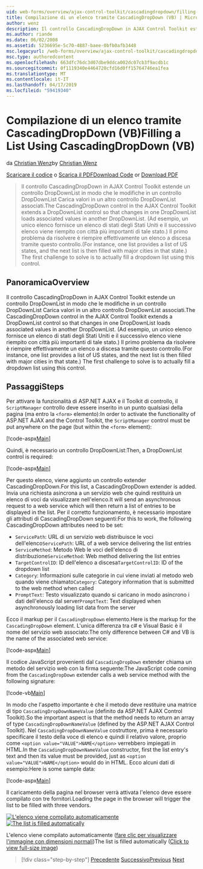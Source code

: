 ```yaml
---
uid: web-forms/overview/ajax-control-toolkit/cascadingdropdown/filling-a-list-using-cascadingdropdown-vb
title: Compilazione di un elenco tramite CascadingDropDown (VB) | Microsoft Docs
author: wenz
description: Il controllo CascadingDropDown in AJAX Control Toolkit estende un controllo DropDownList in modo che le modifiche in un controllo DropDownList carichi associati i valori in anoth...
ms.author: riande
ms.date: 06/02/2008
ms.assetid: 5236695e-5c70-4887-baee-0bfb0afb3448
msc.legacyurl: /web-forms/overview/ajax-control-toolkit/cascadingdropdown/filling-a-list-using-cascadingdropdown-vb
msc.type: authoredcontent
ms.openlocfilehash: 663dfc76dc3d07dbe9ddca002dc07cb3f9acdb1c
ms.sourcegitcommit: 0f1119340e4464720cfd16d0ff15764746ea1fea
ms.translationtype: MT
ms.contentlocale: it-IT
ms.lasthandoff: 04/17/2019
ms.locfileid: "59419340"
---
```

# <a name="filling-a-list-using-cascadingdropdown-vb"></a><span data-ttu-id="e44b3-103">Compilazione di un elenco tramite CascadingDropDown (VB)</span><span class="sxs-lookup"><span data-stu-id="e44b3-103">Filling a List Using CascadingDropDown (VB)</span></span>

<span data-ttu-id="e44b3-104">da [Christian Wenz](https://github.com/wenz)</span><span class="sxs-lookup"><span data-stu-id="e44b3-104">by [Christian Wenz](https://github.com/wenz)</span></span>

<span data-ttu-id="e44b3-105">[Scaricare il codice](http://download.microsoft.com/download/9/0/7/907760b1-2c60-4f81-aeb6-ca416a573b0d/cascadingdropdown0.vb.zip) o [Scarica il PDF](http://download.microsoft.com/download/2/d/c/2dc10e34-6983-41d4-9c08-f78f5387d32b/cascadingdropdown0VB.pdf)</span><span class="sxs-lookup"><span data-stu-id="e44b3-105">[Download Code](http://download.microsoft.com/download/9/0/7/907760b1-2c60-4f81-aeb6-ca416a573b0d/cascadingdropdown0.vb.zip) or [Download PDF](http://download.microsoft.com/download/2/d/c/2dc10e34-6983-41d4-9c08-f78f5387d32b/cascadingdropdown0VB.pdf)</span></span>

> <span data-ttu-id="e44b3-106">Il controllo CascadingDropDown in AJAX Control Toolkit estende un controllo DropDownList in modo che le modifiche in un controllo DropDownList Carica valori in un altro controllo DropDownList associati.</span><span class="sxs-lookup"><span data-stu-id="e44b3-106">The CascadingDropDown control in the AJAX Control Toolkit extends a DropDownList control so that changes in one DropDownList loads associated values in another DropDownList.</span></span> <span data-ttu-id="e44b3-107">(Ad esempio, un unico elenco fornisce un elenco di stati degli Stati Uniti e il successivo elenco viene riempito con città più importanti di tale stato.) Il primo problema da risolvere è riempire effettivamente un elenco a discesa tramite questo controllo.</span><span class="sxs-lookup"><span data-stu-id="e44b3-107">(For instance, one list provides a list of US states, and the next list is then filled with major cities in that state.) The first challenge to solve is to actually fill a dropdown list using this control.</span></span>


## <a name="overview"></a><span data-ttu-id="e44b3-108">Panoramica</span><span class="sxs-lookup"><span data-stu-id="e44b3-108">Overview</span></span>

<span data-ttu-id="e44b3-109">Il controllo CascadingDropDown in AJAX Control Toolkit estende un controllo DropDownList in modo che le modifiche in un controllo DropDownList Carica valori in un altro controllo DropDownList associati.</span><span class="sxs-lookup"><span data-stu-id="e44b3-109">The CascadingDropDown control in the AJAX Control Toolkit extends a DropDownList control so that changes in one DropDownList loads associated values in another DropDownList.</span></span> <span data-ttu-id="e44b3-110">(Ad esempio, un unico elenco fornisce un elenco di stati degli Stati Uniti e il successivo elenco viene riempito con città più importanti di tale stato.) Il primo problema da risolvere è riempire effettivamente un elenco a discesa tramite questo controllo.</span><span class="sxs-lookup"><span data-stu-id="e44b3-110">(For instance, one list provides a list of US states, and the next list is then filled with major cities in that state.) The first challenge to solve is to actually fill a dropdown list using this control.</span></span>

## <a name="steps"></a><span data-ttu-id="e44b3-111">Passaggi</span><span class="sxs-lookup"><span data-stu-id="e44b3-111">Steps</span></span>

<span data-ttu-id="e44b3-112">Per attivare la funzionalità di ASP.NET AJAX e il Toolkit di controllo, il `ScriptManager` controllo deve essere inserito in un punto qualsiasi della pagina (ma entro la `<form>` elemento):</span><span class="sxs-lookup"><span data-stu-id="e44b3-112">In order to activate the functionality of ASP.NET AJAX and the Control Toolkit, the `ScriptManager` control must be put anywhere on the page (but within the `<form>` element):</span></span>

[!code-aspx[Main](filling-a-list-using-cascadingdropdown-vb/samples/sample1.aspx)]

<span data-ttu-id="e44b3-113">Quindi, è necessario un controllo DropDownList:</span><span class="sxs-lookup"><span data-stu-id="e44b3-113">Then, a DropDownList control is required:</span></span>

[!code-aspx[Main](filling-a-list-using-cascadingdropdown-vb/samples/sample2.aspx)]

<span data-ttu-id="e44b3-114">Per questo elenco, viene aggiunto un controllo extender CascadingDropDown.</span><span class="sxs-lookup"><span data-stu-id="e44b3-114">For this list, a CascadingDropDown extender is added.</span></span> <span data-ttu-id="e44b3-115">Invia una richiesta asincrona a un servizio web che quindi restituirà un elenco di voci da visualizzare nell'elenco.</span><span class="sxs-lookup"><span data-stu-id="e44b3-115">It will send an asynchronous request to a web service which will then return a list of entries to be displayed in the list.</span></span> <span data-ttu-id="e44b3-116">Per il corretto funzionamento, è necessario impostare gli attributi di CascadingDropDown seguenti:</span><span class="sxs-lookup"><span data-stu-id="e44b3-116">For this to work, the following CascadingDropDown attributes need to be set:</span></span>

- <span data-ttu-id="e44b3-117">`ServicePath`: URL di un servizio web distribuisce le voci dell'elenco</span><span class="sxs-lookup"><span data-stu-id="e44b3-117">`ServicePath`: URL of a web service delivering the list entries</span></span>
- <span data-ttu-id="e44b3-118">`ServiceMethod`: Metodo Web le voci dell'elenco di distribuzione</span><span class="sxs-lookup"><span data-stu-id="e44b3-118">`ServiceMethod`: Web method delivering the list entries</span></span>
- <span data-ttu-id="e44b3-119">`TargetControlID`: ID dell'elenco a discesa</span><span class="sxs-lookup"><span data-stu-id="e44b3-119">`TargetControlID`: ID of the dropdown list</span></span>
- <span data-ttu-id="e44b3-120">`Category`: Informazioni sulle categorie in cui viene inviati al metodo web quando viene chiamato</span><span class="sxs-lookup"><span data-stu-id="e44b3-120">`Category`: Category information that is submitted to the web method when called</span></span>
- <span data-ttu-id="e44b3-121">`PromptText`: Testo visualizzato quando si caricano in modo asincrono i dati dell'elenco dal server</span><span class="sxs-lookup"><span data-stu-id="e44b3-121">`PromptText`: Text displayed when asynchronously loading list data from the server</span></span>

<span data-ttu-id="e44b3-122">Ecco il markup per il `CascadingDropDown` elemento.</span><span class="sxs-lookup"><span data-stu-id="e44b3-122">Here is the markup for the `CascadingDropDown` element.</span></span> <span data-ttu-id="e44b3-123">L'unica differenza tra c# e Visual Basic è il nome del servizio web associato:</span><span class="sxs-lookup"><span data-stu-id="e44b3-123">The only difference between C# and VB is the name of the associated web service:</span></span>

[!code-aspx[Main](filling-a-list-using-cascadingdropdown-vb/samples/sample3.aspx)]

<span data-ttu-id="e44b3-124">Il codice JavaScript provenienti dal `CascadingDropDown` extender chiama un metodo del servizio web con la firma seguente:</span><span class="sxs-lookup"><span data-stu-id="e44b3-124">The JavaScript code coming from the `CascadingDropDown` extender calls a web service method with the following signature:</span></span>

[!code-vb[Main](filling-a-list-using-cascadingdropdown-vb/samples/sample4.vb)]

<span data-ttu-id="e44b3-125">In modo che l'aspetto importante è che il metodo deve restituire una matrice di tipo `CascadingDropDownNameValue` (definito da ASP.NET AJAX Control Toolkit).</span><span class="sxs-lookup"><span data-stu-id="e44b3-125">So the important aspect is that the method needs to return an array of type `CascadingDropDownNameValue` (defined by the ASP.NET AJAX Control Toolkit).</span></span> <span data-ttu-id="e44b3-126">Nel `CascadingDropDownNameValue` costruttore, prima è necessario specificare il testo della voce di elenco e quindi il relativo valore, proprio come `<option value="VALUE">NAME</option>` verrebbero impiegati in HTML.</span><span class="sxs-lookup"><span data-stu-id="e44b3-126">In the `CascadingDropDownNameValue` constructor, first the list entry's text and then its value must be provided, just as `<option value="VALUE">NAME</option>` would do in HTML.</span></span> <span data-ttu-id="e44b3-127">Ecco alcuni dati di esempio:</span><span class="sxs-lookup"><span data-stu-id="e44b3-127">Here is some sample data:</span></span>

[!code-aspx[Main](filling-a-list-using-cascadingdropdown-vb/samples/sample5.aspx)]

<span data-ttu-id="e44b3-128">Il caricamento della pagina nel browser verrà attivata l'elenco deve essere compilato con tre fornitori.</span><span class="sxs-lookup"><span data-stu-id="e44b3-128">Loading the page in the browser will trigger the list to be filled with three vendors.</span></span>


<span data-ttu-id="e44b3-129">[![L'elenco viene compilato automaticamente](filling-a-list-using-cascadingdropdown-vb/_static/image2.png)](filling-a-list-using-cascadingdropdown-vb/_static/image1.png)</span><span class="sxs-lookup"><span data-stu-id="e44b3-129">[![The list is filled automatically](filling-a-list-using-cascadingdropdown-vb/_static/image2.png)](filling-a-list-using-cascadingdropdown-vb/_static/image1.png)</span></span>

<span data-ttu-id="e44b3-130">L'elenco viene compilato automaticamente ([fare clic per visualizzare l'immagine con dimensioni normali](filling-a-list-using-cascadingdropdown-vb/_static/image3.png))</span><span class="sxs-lookup"><span data-stu-id="e44b3-130">The list is filled automatically ([Click to view full-size image](filling-a-list-using-cascadingdropdown-vb/_static/image3.png))</span></span>

> [!div class="step-by-step"]
> <span data-ttu-id="e44b3-131">[Precedente](using-auto-postback-with-cascadingdropdown-cs.md)
> [Successivo](using-cascadingdropdown-with-a-database-vb.md)</span><span class="sxs-lookup"><span data-stu-id="e44b3-131">[Previous](using-auto-postback-with-cascadingdropdown-cs.md)
[Next](using-cascadingdropdown-with-a-database-vb.md)</span></span>

